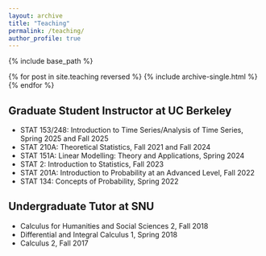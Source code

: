 ```yaml
---
layout: archive
title: "Teaching"
permalink: /teaching/
author_profile: true
---
```


{% include base_path %}

{% for post in site.teaching reversed %}
  {% include archive-single.html %}
{% endfor %}

## Graduate Student Instructor at UC Berkeley

- STAT 153/248: Introduction to Time Series/Analysis of Time Series, Spring 2025 and Fall 2025
- STAT 210A: Theoretical Statistics, Fall 2021 and Fall 2024
- STAT 151A: Linear Modelling: Theory and Applications, Spring 2024
- STAT 2: Introduction to Statistics, Fall 2023
- STAT 201A: Introduction to Probability at an Advanced Level, Fall 2022
- STAT 134: Concepts of Probability, Spring 2022


## Undergraduate Tutor at SNU

- Calculus for Humanities and Social Sciences 2, Fall 2018
- Differential and Integral Calculus 1, Spring 2018
- Calculus 2, Fall 2017